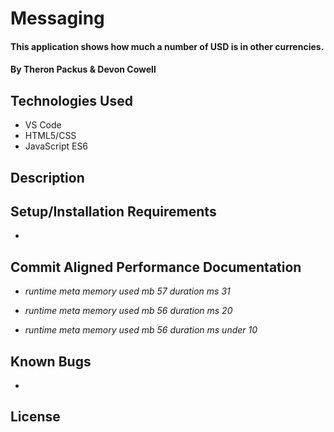 # Messaging

#### This application shows how much a number of USD is in other currencies.

#### By Theron Packus & Devon Cowell

## Technologies Used

* VS Code
* HTML5/CSS
* JavaScript ES6

## Description

## Setup/Installation Requirements

*

## Commit Aligned Performance Documentation

* _runtime meta
memory used mb
57
duration ms
31_

* _runtime meta
memory used mb
56
duration ms
20_

* _runtime meta
memory used mb
56
duration ms
under 10_

## Known Bugs

*

## License
